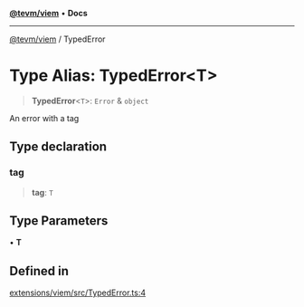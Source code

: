 [**@tevm/viem**](../README.md) • **Docs**

***

[@tevm/viem](../globals.md) / TypedError

# Type Alias: TypedError\<T\>

> **TypedError**\<`T`\>: `Error` & `object`

An error with a tag

## Type declaration

### tag

> **tag**: `T`

## Type Parameters

• **T**

## Defined in

[extensions/viem/src/TypedError.ts:4](https://github.com/qbzzt/tevm-monorepo/blob/main/extensions/viem/src/TypedError.ts#L4)
